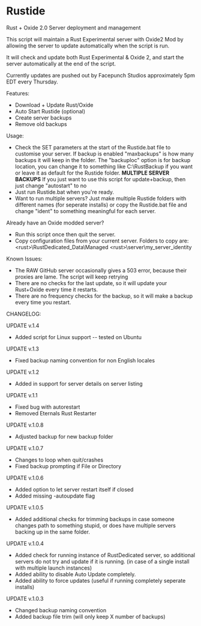 # Rustide
Rust + Oxide 2.0 Server deployment and management 


This script will maintain a Rust Experimental server with Oxide2 Mod by allowing the
server to update automatically when the script is run. 

It will check and update both Rust Experimental & Oxide 2, and start the server automatically
at the end of the script. 

Currently updates are pushed out by Facepunch Studios approximately 5pm EDT every Thursday. 

Features:

- Download + Update Rust/Oxide
- Auto Start Rustide (optional)
- Create server backups
- Remove old backups

Usage: 

- Check the SET parameters at the start of the Rustide.bat file to customise your server.
	If backup is enabled "maxbackups" is how many backups it will keep in the folder. 
	The "backuploc" option is for backup location, you can change it to something like C:\RustBackup if you want or leave it as default
	for the Rustide folder.
	****MULTIPLE SERVER BACKUPS**** 
	If you just want to use this script for update+backup, then just change "autostart" to no
- Just run Rustide.bat when you're ready. 
- Want to run multiple servers? Just make multiple Rustide folders with different names (for seperate installs) or copy the Rustide.bat 
  file and change "ident" to something meaningful for each server.

Already have an Oxide modded server? 

- Run this script once then quit the server. 
- Copy configuration files from your current server. Folders to copy are:
	\<rust>\RustDedicated_Data\Managed
	\<rust>\server\my_server_identity

Known Issues:
- The RAW GitHub server occasionally gives a 503 error, because their proxies are lame. The script will keep retrying
- There are no checks for the last update, so it will update your Rust+Oxide every time it restarts. 
- There are no frequency checks for the backup, so it will make a backup every time you restart. 


CHANGELOG:

UPDATE v.1.4
- Added script for Linux support -- tested on Ubuntu

UPDATE v.1.3
- Fixed backup naming convention for non English locales

UPDATE v.1.2
- Added in support for server details on server listing

UPDATE v.1.1
- Fixed bug with autorestart
- Removed Eternals Rust Restarter

UPDATE v.1.0.8
- Adjusted backup for new backup folder

UPDATE v.1.0.7
- Changes to loop when quit/crashes
- Fixed backup prompting if File or Directory

UPDATE v.1.0.6
- Added option to let server restart itself if closed
- Added missing -autoupdate flag

UPDATE v.1.0.5
- Added additional checks for trimming backups in case someone changes path to something stupid, or does have multiple servers backing up in the same folder. 

UPDATE v.1.0.4
- Added check for running instance of RustDedicated server, so additional servers do not try and update if it is running. (in case of a single install with multiple launch instances)
- Added ability to disable Auto Update completely. 
- Added ability to force updates (useful if running completely seperate installs)

UPDATE v.1.0.3
- Changed backup naming convention
- Added backup file trim (will only keep X number of backups)
